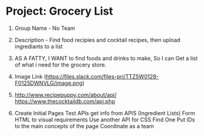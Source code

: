 # Project: Grocery List

1. Group Name - No Team

2. Description - Find food recipies and cocktail recipes, then upload ingrediants to a list

3. AS A FATTY, I WANT to find foods and drinks to make, So I can Get a list of what i need for the grocery store.
   
4. Image Link (https://files.slack.com/files-pri/TTZ5W0128-F0125DWNVLG/image.png)
   
5. http://www.recipepuppy.com/about/api/   https://www.thecocktaildb.com/api.php
   
6. Create Initial Pages
      Test APIs
           get info from APIS (Ingredient Lists)
      Form HTML to visual requirements
           Use another API for CSS
               Find One
      Put IDs to the main concepts of the page
       Coordinate as a team